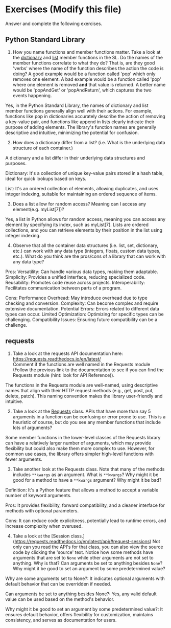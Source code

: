 # Exercises (Modify this file)

Answer and complete the following exercises.

## Python Standard Library

1. How you name functions and member functions matter. Take a look at the [dictionary](https://docs.python.org/3/library/stdtypes.html#typesmapping) 
and [list](https://docs.python.org/3/library/stdtypes.html#sequence-types-list-tuple-range) member functions in the SL. 
Do the names of the member functions correlate to what they do? That is, are they good 'verbs' where the name of the function describes the action the code is doing? A good example would be a function called 'pop' which only removes one element. A bad example would be a function called 'pop' where one element is removed **and** that value is returned. A better name would be 'popAndGet' or 'popAndReturn', which captures the two events happening.

Yes, in the Python Standard Library, the names of dictionary and list member functions generally align well with their actions. For example, functions like pop in dictionaries accurately describe the action of removing a key-value pair, and functions like append in lists clearly indicate their purpose of adding elements. The library's function names are generally descriptive and intuitive, minimizing the potential for confusion.

2. How does a dictionary differ from a list? (i.e. What is the underlying data structure of each container.)

A dictionary and a list differ in their underlying data structures and purposes.

Dictionary: It's a collection of unique key-value pairs stored in a hash table, ideal for quick lookups based on keys.

List: It's an ordered collection of elements, allowing duplicates, and uses integer indexing, suitable for maintaining an ordered sequence of items.

3. Does a list allow for random access? Meaning can I access any element(e.g. myList[7])?

Yes, a list in Python allows for random access, meaning you can access any element by specifying its index, such as myList[7]. Lists are ordered collections, and you can retrieve elements by their position in the list using integer indexing.

4. Observe that all the container data structures (i.e. list, set, dictionary, etc.) can work with any data type (integers, floats, custom data types, etc.). 
What do you think are the pros/cons of a library that can work with any data type?

Pros:
Versatility: Can handle various data types, making them adaptable.
Simplicity: Provides a unified interface, reducing specialized code.
Reusability: Promotes code reuse across projects.
Interoperability: Facilitates communication between parts of a program.

Cons:
Performance Overhead: May introduce overhead due to type checking and conversion.
Complexity: Can become complex and require extensive documentation.
Potential Errors: Errors related to different data types can occur.
Limited Optimization: Optimizing for specific types can be challenging.
Compatibility Issues: Ensuring future compatibility can be a challenge.

## requests

1. Take a look at the requests API documentation here: https://requests.readthedocs.io/en/latest/  
Comment if the functions are well named in the Requests module (Follow the previous link to the documentation to see if you can find the Requests module (hint: look for API Reference)).

The functions in the Requests module are well-named, using descriptive names that align with their HTTP request methods (e.g., get, post, put, delete, patch). This naming convention makes the library user-friendly and intuitive.

2. Take a look at the [Requests](https://requests.readthedocs.io/en/latest/api/#lower-level-classes) class. APIs that have more than say 5 arguments in a function can be confusing or error prone to use. This is a heuristic of course, but do you see any member functions that include lots of arguments?

Some member functions in the lower-level classes of the Requests library can have a relatively larger number of arguments, which may provide flexibility but could also make them more complex to use. However, for common use cases, the library offers simpler high-level functions with fewer arguments.

3. Take another look at the Requests class. Note that many of the methods includes `**kwargs` as an argument. What is `**kwargs`? Why might it be good for a method to have a `**kwargs` argument? Why might it be bad?  

Definition: It's a Python feature that allows a method to accept a variable number of keyword arguments.

Pros: It provides flexibility, forward compatibility, and a cleaner interface for methods with optional parameters.

Cons: It can reduce code explicitness, potentially lead to runtime errors, and increase complexity when overused.

4. Take a look at the [Session class.] (https://requests.readthedocs.io/en/latest/api/#request-sessions) Not only can you read the API's for that class, you can also view the source code by clicking the 'source' text. 
Notice how some methods have arguments that are set to `None` while other arguments are not set to anything. Why is that? Can arguments be set to anything besides `None`? Why might it be good to set an argument by some predetermined value?

Why are some arguments set to None?: It indicates optional arguments with default behavior that can be overridden if needed.

Can arguments be set to anything besides None?: Yes, any valid default value can be used based on the method's behavior.

Why might it be good to set an argument by some predetermined value?: It ensures default behavior, offers flexibility for customization, maintains consistency, and serves as documentation for users.
